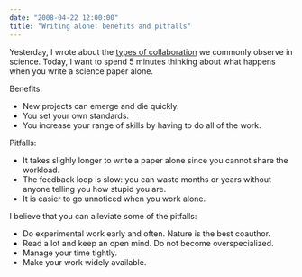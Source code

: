 ```yaml
---
date: "2008-04-22 12:00:00"
title: "Writing alone: benefits and pitfalls"
---
```




Yesterday, I wrote about the [types of collaboration](/lemire/blog/2008/04/21/collaboration-in-science-three-models/) we commonly observe in science. Today, I want to spend 5 minutes thinking about what happens when you write a science paper alone.

Benefits:

- New projects can emerge and die quickly.
- You set your own standards.
- You increase your range of skills by having to do all of the work.


Pitfalls:

- It takes slighly longer to write a paper alone since you cannot share the workload.
- The feedback loop is slow: you can waste months or years without anyone telling you how stupid you are.
- It is easier to go unnoticed when you work alone.


I believe that you can alleviate some of the pitfalls:

- Do experimental work early and often. Nature is the best coauthor.
- Read a lot and keep an open mind. Do not become overspecialized.
- Manage your time tightly.
- Make your work widely available.


